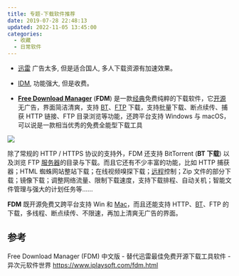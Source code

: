 ```yaml
---
title: 专题-下载软件推荐
date: 2019-07-28 22:48:13
updated: 2022-11-05 13:45:00
categories:
  - 收藏
  - 日常软件
---
```


* [迅雷](https://www.xunlei.com/) 广告太多, 但是适合国人, 多人下载资源有加速效果。

* [IDM](https://www.internetdownloadmanager.com/), 功能强大, 但是收费。

* [**Free Download Manager**](https://www.freedownloadmanager.org/zh/) (**FDM**) 是一款[经典](https://www.iplaysoft.com/tag/%E7%BB%8F%E5%85%B8)免费纯粹的下载软件，它[开源](https://www.iplaysoft.com/tag/%E5%BC%80%E6%BA%90)无广告，界面简洁清爽，支持 [BT](https://www.iplaysoft.com/tag/bt)、[FTP](https://www.iplaysoft.com/tag/ftp) 下载，支持批量下载、断点续传、捕获 HTTP 链接、FTP 目录浏览等功能，还跨平台支持 Windows 与 macOS，可以说是一款相当优秀的免费全能型下载工具

![](/imgs/%E4%B8%93%E9%A2%98-%E4%B8%8B%E8%BD%BD%E8%BD%AF%E4%BB%B6%E6%8E%A8%E8%8D%90/1662509-d1e4aa359d0d1484.png)

除了常规的 HTTP / HTTPS 协议的支持外，FDM 还支持 BitTorrent (**BT 下载**) 以及浏览 FTP [服务器](https://www.iplaysoft.com/tag/%E6%9C%8D%E5%8A%A1%E5%99%A8)的目录与下载。而且它还有不少丰富的功能，比如 HTTP 捕获器；HTML 蜘蛛网站整站下载；在线视频嗅探下载；[远程](https://www.iplaysoft.com/tag/%E8%BF%9C%E7%A8%8B)控制；Zip 文件的部分下载；镜像下载；调整网络流量、限制下载速度，支持下载排程、自动关机；智能文件管理与强大的计划任务等……

**FDM** 既开源免费又跨平台支持 Win 和 [Mac](https://www.iplaysoft.com/go/mac)，而且还能支持 HTTP、[BT](https://www.iplaysoft.com/tag/bt)、FTP 的下载，多线程、断点续传、不限速，再加上清爽无广告的界面。

## 参考

Free Download Manager (FDM) 中文版 - 替代迅雷最佳免费开源下载工具软件 - 异次元软件世界
<https://www.iplaysoft.com/fdm.html>
